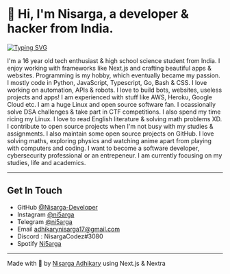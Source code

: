 # 👋 Hi, I'm Nisarga, a developer & hacker from India.


[![Typing SVG](https://readme-typing-svg.demolab.com?font=Fira+Code&size=25&duration=1000&pause=1000&width=435&lines=Full+Stack+Developer;Ethical+Hacker;Reverse+Engineer;Pentester;Tech+Enthusiast;Ricer;Blogger;Android+Developer)](https://github.com/Nisarga-Developer/nisarga-developer)

I'm a 16 year old tech enthusiast & high school science student from India. 
I enjoy working with frameworks like Next.js and crafting beautiful apps & websites. Programming is my hobby, which eventually became my passion.
I mostly code in Python, JavaScript, Typescript, Go, Bash & CSS. I love working on automation, APIs & robots. I love to build bots, websites, useless projects and apps!
I am experienced with stuff like AWS, Heroku, Google Cloud etc. I am a huge Linux and open source software fan. I ocassionally solve DSA challenges & take part in CTF competitions. I also spend my time ricing my Linux. I love to read English literature & solving math problems XD.
I contribute to open source projects when I'm not busy with my studies & assignments. I also maintain some open source projects on GitHub.
I love solving maths, exploring physics and watching anime apart from playing with computers and coding. I want to become a software developer, cybersecurity professional or an entrepeneur. I am currently focusing on my studies, life and academics. 

---

## Get In Touch

- GitHub [@Nisarga-Developer](https://github.com/nisarga-developer)
- Instagram [@ni5arga](https://instagram.com/ni5arga)
- Telegram [@ni5arga](https://ni5arga.t.me/)
- Email [adhikarynisarga17@gmail.com](mailto:adhikarynisarga17@gmail.com)
- Discord : NisargaCodez#3080
- Spotify [Ni5arga](https://open.spotify.com/user/2g78prniwnob6e44but33jbyq)

---

Made with 💖 by [Nisarga Adhikary](https://github.com/nisarga-developer) using Next.js & Nextra
